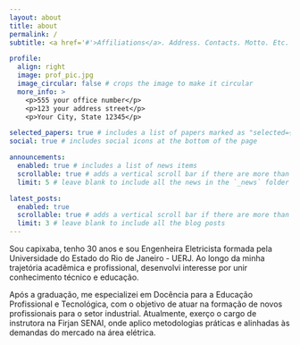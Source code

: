 ```yaml
---
layout: about
title: about
permalink: /
subtitle: <a href='#'>Affiliations</a>. Address. Contacts. Motto. Etc.

profile:
  align: right
  image: prof_pic.jpg
  image_circular: false # crops the image to make it circular
  more_info: >
    <p>555 your office number</p>
    <p>123 your address street</p>
    <p>Your City, State 12345</p>

selected_papers: true # includes a list of papers marked as "selected={true}"
social: true # includes social icons at the bottom of the page

announcements:
  enabled: true # includes a list of news items
  scrollable: true # adds a vertical scroll bar if there are more than 3 news items
  limit: 5 # leave blank to include all the news in the `_news` folder

latest_posts:
  enabled: true
  scrollable: true # adds a vertical scroll bar if there are more than 3 new posts items
  limit: 3 # leave blank to include all the blog posts
---
```


Sou capixaba, tenho 30 anos e sou Engenheira Eletricista formada pela Universidade do Estado do Rio de Janeiro - UERJ. Ao longo da minha trajetória acadêmica e profissional, desenvolvi interesse por unir conhecimento técnico e educação.

Após a graduação, me especializei em Docência para a Educação Profissional e Tecnológica, com o objetivo de atuar na formação de novos profissionais para o setor industrial. Atualmente, exerço o cargo de instrutora na Firjan SENAI, onde aplico metodologias práticas e alinhadas às demandas do mercado na área elétrica.

